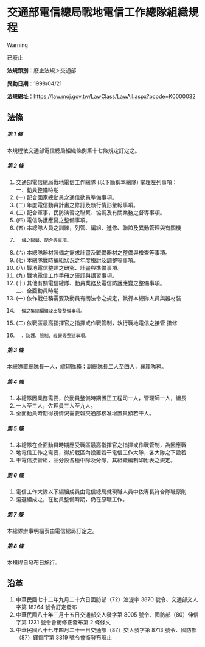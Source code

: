 # 交通部電信總局戰地電信工作總隊組織規程


> [!WARNING]
> 已廢止


**法規類別**：廢止法規＞交通部

**異動日期**：1998/04/21  

**法規網址**：https://law.moj.gov.tw/LawClass/LawAll.aspx?pcode=K0000032



## 法條
##### 第 1 條
本規程依交通部電信總局組織條例第十七條規定訂定之。

##### 第 2 條
1. 交通部電信總局戰地電信工作總隊 (以下簡稱本總隊) 掌理左列事項：  
一、動員整備時期
1.  (一) 配合國家總動員之通信動員準備事項。
1.  (二) 年度電信動員計畫之修訂及執行情形彙報事項。
1.  (三) 配合軍事，民防演習之聯繫、協調及有關業務之督導事項。
1.  (四) 電信防護應變之整備事項。
1.  (五) 本總隊人員之訓練，列管、編組、進修、聯誼及異動管理與有關機
1.       構之聯繫、配合等事項。
1.  (六) 本總隊器材裝備之需求計畫及戰備器材之整備與檢查等事項。
1.  (七) 本總隊戰時編組狀況之年度檢討及調整等事項。
1.  (八) 戰地電信整建之研究、計畫與準備事項。
1.  (九) 戰地電信工作手冊之研訂與講習事項。
1.  (十) 其他有關電信總隊、動員業務及電信防護應變之整備事項。  
二、全面動員時期
1.  (一) 依作戰任務需要及動員有關法令之規定，執行本總隊人員與器材裝
1.       備之集結編組及出發整備事項。
1.  (二) 依戰區最高指揮官之指揮或作戰管制，執行戰地電信之接管  搶修
1.       、防護、管制、經營等整建事項。

##### 第 3 條
本總隊置總隊長一人，綜理隊務；副總隊長二人至四人，襄理隊務。

##### 第 4 條
1. 本總隊因業務需要，於動員整備時期置正工程司一人，管理師一人，組長
1. 一人至三人，佐理員三人至九人。
1. 全面動員時期得視情況需要報交通部核准增置員額若干人。

##### 第 5 條
1. 本總隊在全面動員時期應受戰區最高指揮官之指揮或作戰管制，為因應戰
1. 地電信工作之需要，得於戰區內設置若干電信工作大隊，各大隊之下設若
1. 干電信接管組，並分設各種中隊及分隊，其組織編制如附表之規定。

##### 第 6 條
1. 電信工作大隊以下編組成員由電信總局就現職人員中依專長符合隊職原則
1. 遴選組成之，在動員整備時期，仍在原職工作。

##### 第 7 條
本總隊辦事明細表由電信總局訂定之。

##### 第 8 條
本規程自發布日施行。

## 沿革
1. 中華民國七十二年九月二十六日國防部（72）淦湜字 3870 號令、交通部交人字第 18264  號令訂定發布
1. 中華民國八十年三月十五日交通部交人發字第 8005 號令、國防部（80）伸信字第 1231 號令會銜修正發布第 2  條條文
1. 中華民國八十七年四月二十一日交通部（87）交人發字第 8713 號令、國防部（87）鐸錮字第 3819 號令會銜發布廢止
